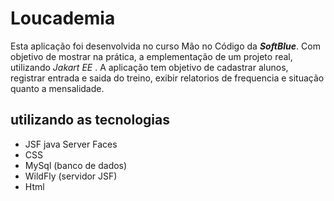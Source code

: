 # Loucademia
 
Esta aplicação foi desenvolvida no curso Mão no Código da ***SoftBlue***.
Com objetivo de mostrar na prática, a emplementação de um projeto real, utilizando
*Jakart EE* .
A aplicação tem objetivo de cadastrar alunos, registrar entrada e saida 
do treino, exibir relatorios de frequencia e situação quanto a mensalidade.
## utilizando as tecnologias
- JSF java Server Faces
- CSS
- MySql (banco de dados)
- WildFly (servidor JSF)
- Html
